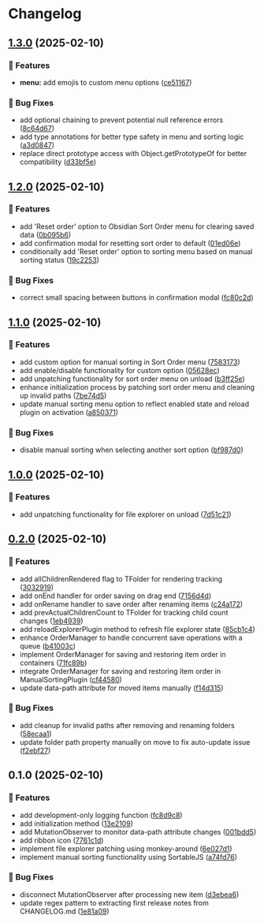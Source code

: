 # Changelog


## [1.3.0](https://github.com/Kh4f/obsidian-manual-sorting/compare/1.2.0...1.3.0) (2025-02-10)


### 🚀 Features

* **menu:** add emojis to custom menu options ([ce51167](https://github.com/Kh4f/obsidian-manual-sorting/commit/ce511674f982c653228e5945eca7e9a9ff36549e))


### 🐞 Bug Fixes

* add optional chaining to prevent potential null reference errors ([8c64d67](https://github.com/Kh4f/obsidian-manual-sorting/commit/8c64d679266c38036fc26e861b2011571f81584b))
* add type annotations for better type safety in menu and sorting logic ([a3d0847](https://github.com/Kh4f/obsidian-manual-sorting/commit/a3d0847d9034049c833e0a1dc4293f6eb7395676))
* replace direct prototype access with Object.getPrototypeOf for better compatibility ([d33bf5e](https://github.com/Kh4f/obsidian-manual-sorting/commit/d33bf5ece069a14475663020932e11295cba2536))

## [1.2.0](https://github.com/Kh4f/obsidian-manual-sorting/compare/1.1.0...1.2.0) (2025-02-10)


### 🚀 Features

* add 'Reset order' option to Obsidian Sort Order menu for clearing saved data ([0b095b6](https://github.com/Kh4f/obsidian-manual-sorting/commit/0b095b6a772ec32267be30f29f98cf268dff87a7))
* add confirmation modal for resetting sort order to default ([01ed06e](https://github.com/Kh4f/obsidian-manual-sorting/commit/01ed06e04b33f69bf81b24c2161e6ab30f1d5d7f))
* conditionally add 'Reset order' option to sorting menu based on manual sorting status ([19c2253](https://github.com/Kh4f/obsidian-manual-sorting/commit/19c2253af5fa5b0b4098ce8bedc46a61219b33f0))


### 🐞 Bug Fixes

* correct small spacing between buttons in confirmation modal ([fc80c2d](https://github.com/Kh4f/obsidian-manual-sorting/commit/fc80c2d0487c459011ec7dcf313a2d683ae747da))

## [1.1.0](https://github.com/Kh4f/obsidian-manual-sorting/compare/1.0.0...1.1.0) (2025-02-10)


### 🚀 Features

* add custom option for manual sorting in Sort Order menu ([7583173](https://github.com/Kh4f/obsidian-manual-sorting/commit/7583173670746020e5d76eb0c5f210a0416eb755))
* add enable/disable functionality for custom option ([05628ec](https://github.com/Kh4f/obsidian-manual-sorting/commit/05628ec49c65bfd18891dd0dfb099d6d2f99c702))
* add unpatching functionality for sort order menu on unload ([b3ff25e](https://github.com/Kh4f/obsidian-manual-sorting/commit/b3ff25eedb49f10ef0890e993bdac1b542c4a959))
* enhance initialization process by patching sort order menu and cleaning up invalid paths ([7be74d5](https://github.com/Kh4f/obsidian-manual-sorting/commit/7be74d5622678394e7d67bd4e2f012e769a145c9))
* update manual sorting menu option to reflect enabled state and reload plugin on activation ([a850371](https://github.com/Kh4f/obsidian-manual-sorting/commit/a850371225ec575a9d3f462f4f1fbaaee47d0f73))

### 🐞 Bug Fixes

* disable manual sorting when selecting another sort option ([bf987d0](https://github.com/Kh4f/obsidian-manual-sorting/commit/bf987d09776cba549904e14e10f8bbc0794a094a))

## [1.0.0](https://github.com/Kh4f/obsidian-manual-sorting/compare/0.2.0...1.0.0) (2025-02-10)


### 🚀 Features

* add unpatching functionality for file explorer on unload ([7d51c21](https://github.com/Kh4f/obsidian-manual-sorting/commit/7d51c2138749d92425df9b07808601bb1d35d827))

## [0.2.0](https://github.com/Kh4f/obsidian-manual-sorting/compare/0.1.0...0.2.0) (2025-02-10)


### 🚀 Features

* add allChildrenRendered flag to TFolder for rendering tracking ([3032919](https://github.com/Kh4f/obsidian-manual-sorting/commit/3032919494f847498a9f73a5a25ca4784e0dd675))
* add onEnd handler  for order saving on drag end ([7156d4d](https://github.com/Kh4f/obsidian-manual-sorting/commit/7156d4df26ac3275fa798792fbf1e747674aa739))
* add onRename handler to save order after renaming items ([c24a172](https://github.com/Kh4f/obsidian-manual-sorting/commit/c24a1726ca66a6086dca8ca2ae213945f4cd014f))
* add prevActualChildrenCount to TFolder for tracking child count changes ([1eb4939](https://github.com/Kh4f/obsidian-manual-sorting/commit/1eb49392f234b12f3a38a2b54960dc73d6574729))
* add reloadExplorerPlugin method to refresh file explorer state ([85cb1c4](https://github.com/Kh4f/obsidian-manual-sorting/commit/85cb1c4d2de1988664d2553d344d44c7a34130b3))
* enhance OrderManager to handle concurrent save operations with a queue ([b41003c](https://github.com/Kh4f/obsidian-manual-sorting/commit/b41003cd568e7c2e5e1ea1a37f2e4a3b55fbf29d))
* implement OrderManager for saving and restoring item order in containers ([71fc89b](https://github.com/Kh4f/obsidian-manual-sorting/commit/71fc89bd7794c0eb8dd9b389f7775abd890912f9))
* integrate OrderManager for saving and restoring item order in ManualSortingPlugin ([cf44580](https://github.com/Kh4f/obsidian-manual-sorting/commit/cf445805450a229e27efdbe72079eda8dccabe75))
* update data-path attribute for moved items manually ([f14d315](https://github.com/Kh4f/obsidian-manual-sorting/commit/f14d3159365603f6a7ff8d0cd50a0c24ef52e4ac))


### 🐞 Bug Fixes

* add cleanup for invalid paths after removing and renaming folders ([58ecaa1](https://github.com/Kh4f/obsidian-manual-sorting/commit/58ecaa18750c9743fb2731cc9fd423dd00fd380a))
* update folder path property manually on move to fix auto-update issue ([f2ebf27](https://github.com/Kh4f/obsidian-manual-sorting/commit/f2ebf27553cf6d01525b428717e2d688701523f9))

## 0.1.0 (2025-02-10)


### 🚀 Features

* add development-only logging function ([fc8d9c8](https://github.com/Kh4f/obsidian-manual-sorting/commit/fc8d9c8b3cbb6febca416c9187b01931ebffcea6))
* add initialization method ([13e2109](https://github.com/Kh4f/obsidian-manual-sorting/commit/13e21095544dcbc858e656f1179185bd8c4e08c2))
* add MutationObserver to monitor data-path attribute changes ([001bdd5](https://github.com/Kh4f/obsidian-manual-sorting/commit/001bdd5f396eec389fad865c3cb4c75ef3797883))
* add ribbon icon ([7761c1d](https://github.com/Kh4f/obsidian-manual-sorting/commit/7761c1dc5c31d8463b48917769e1ad5be18eda8f))
* implement file explorer patching using monkey-around ([6e027d1](https://github.com/Kh4f/obsidian-manual-sorting/commit/6e027d1c6deb65f3b48581441a353db254cae9a3))
* implement manual sorting functionality using SortableJS ([a74fd76](https://github.com/Kh4f/obsidian-manual-sorting/commit/a74fd76165031364cc1bce688d72ba731c874754))


### 🐞 Bug Fixes

* disconnect MutationObserver after processing new item ([d3ebea6](https://github.com/Kh4f/obsidian-manual-sorting/commit/d3ebea603328e2b14825544cd8075dc1f4ae2dda))
* update regex pattern to extracting first release notes from CHANGELOG.md ([1e81a09](https://github.com/Kh4f/obsidian-manual-sorting/commit/1e81a098ac1410f035387aa24f58a0b31a388e9f))
